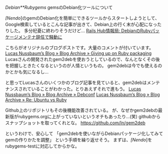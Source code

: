 *Debian**Rubygems* gemsのDebian化ツールについて

*[Nendo*]のgemのDebian化を簡単にできるツールからスタートしようとして、Google検索しているとこんな記事が出きて、Debian上の行く末が心配になったりした。
多分杞憂に終わりそうだけど…
 [Rails Hub情報局: DebianのRubyパッケージメンテナ辞任で騒動に](http://el.jibun.atmarkit.co.jp/rails/2011/01/debianruby-1aff.html)

こちらがオリジナルのブログポストです。大量のコメントが付いています。
 [Lucas Nussbaum’s Blog  » Blog Archive   » Giving up on Ruby packaging](http://www.lucas-nussbaum.net/blog/?p=617)
Lucasさんの開発されたgem2debを使おうとしているので、なんとなくその後を把握しときたくなるというのが人情というもの。
gem2debは今でも使えるのかとかも気になるし…

と思ってLucasさんのいくつかのブログ記事を見ていると、gem2debはメンテナンスされていることがわかった。とりあえずそれで進もう。
 [Lucas Nussbaum’s Blog  » Blog Archive   » Debconf](http://www.lucas-nussbaum.net/blog/?p=694)
 [Lucas Nussbaum’s Blog  » Blog Archive   » Re: Ubuntu vs Ruby](http://www.lucas-nussbaum.net/blog/?p=708)

Github上のリポジトリもその後機能改善されている。
が、なぜかgem2debの最新版がrubygems.orgに上がっていないというオチもあったり…(笑)
githubからスナップショットを取ってくれとな。
 https://github.com/ln/gem2deb

というわけで、安心して
「gem2debを使いながらDebianパッケージ化してみてgemの作りかたを調整」
という手順を繰り返せそう。
まずは、*[Nendo*]をrubygems-testに対応してからかな。
